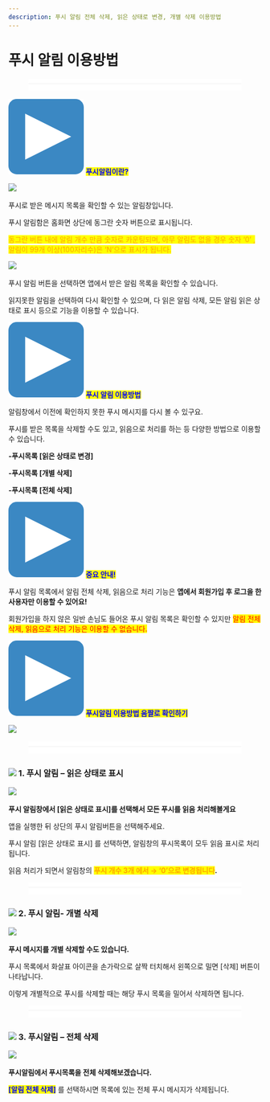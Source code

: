 ```yaml
---
description: 푸시 알림 전체 삭제, 읽은 상태로 변경, 개별 삭제 이용방법
---
```


# 푸시 알림 이용방법

<figure><img src="../../../.gitbook/assets/구분선 (2).PNG" alt=""><figcaption></figcaption></figure>

<img src="../../../.gitbook/assets/image (9).png" alt="" data-size="line"> <mark style="color:blue;">**푸시알림이란?**</mark>

![](https://wp.swing2app.co.kr/wp-content/uploads/2018/10/%ED%91%B8%EC%8B%9C%EC%95%8C%EB%A6%BC%EB%A9%94%EC%8B%9C%EC%A7%801.png)

푸시로 받은 메시지 목록을 확인할 수 있는 알림창입니다.

푸시 알림함은 홈화면 상단에 동그란 숫자 버튼으로 표시됩니다.

<mark style="color:orange;">동그란 버튼 내에 알림 개수 만큼  숫자로 카운팅되며, 아무 알림도 없을 경우 숫자 ‘0’ , 알림이 99개 이상(100자리수)은 ‘N’으로 표시가 됩니다.</mark>&#x20;

&#x20;

![](https://wp.swing2app.co.kr/wp-content/uploads/2018/10/%ED%91%B8%EC%8B%9C%EC%95%8C%EB%A6%BC%EB%A9%94%EC%8B%9C%EC%A7%802-1.png)

푸시 알림 버튼을 선택하면 앱에서 받은 알림 목록을 확인할 수 있습니다.

읽지못한 알림을 선택하여 다시 확인할 수 있으며, 다 읽은 알림 삭제, 모든 알림 읽은 상태로 표시 등으로 기능을 이용할 수 있습니다.&#x20;



<img src="../../../.gitbook/assets/image (9).png" alt="" data-size="line"> <mark style="color:blue;">**푸시 알림 이용방법**</mark>

알림창에서 이전에 확인하지 못한 푸시 메시지를 다시 볼 수 있구요.&#x20;

푸시를 받은 목록을 삭제할 수도 있고, 읽음으로 처리를 하는 등 다양한 방법으로 이용할 수 있습니다.

**-푸시목록 \[읽은 상태로 변경]**

**-푸시목록 \[개별 삭제]**

**-푸시목록 \[전체 삭제]**



<img src="../../../.gitbook/assets/image (9).png" alt="" data-size="line"> <mark style="color:blue;">**중요 안내!**</mark>

푸시 알림 목록에서 알림 전체 삭제, 읽음으로 처리 기능은 **앱에서 회원가입 후 로그을 한 사용자만 이용할 수 있어요!**

회원가입을 하지 않은 일반 손님도 들어온 푸시 알림 목록은 확인할 수 있지만 <mark style="color:red;">알림 전체 삭제, 읽음으로 처리 기능은 이용할 수 없습니다.</mark>



<img src="../../../.gitbook/assets/image (9).png" alt="" data-size="line"> <mark style="color:blue;">**푸시알림 이용방법 움짤로 확인하기**</mark>

![](https://wp.swing2app.co.kr/wp-content/uploads/2018/10/%EB%85%B9%ED%99%94\_2021\_04\_02\_16\_43\_48\_324.gif)

<figure><img src="../../../.gitbook/assets/구분선 (2).PNG" alt=""><figcaption></figcaption></figure>

### ![](https://wp.swing2app.co.kr/wp-content/uploads/2018/09/%EB%8B%A8%EB%9D%BD1-1.png) 1. 푸시 알림 – 읽은 상태로  표시

![](https://wp.swing2app.co.kr/wp-content/uploads/2018/10/%ED%91%B8%EC%8B%9C%EC%95%8C%EB%A6%BC%EB%A9%94%EC%8B%9C%EC%A7%803.png)

**푸시 알림창에서 **<mark style="color:blue;">**\[읽은 상태로 표시]**</mark>**를 선택해서 모든 푸시를 읽음 처리해볼게요**

앱을 실행한 뒤 상단의 푸시 알림버튼을 선택해주세요.

푸시 알림 \[읽은 상태로 표시] 를 선택하면, 알림창의 푸시목록이 모두 읽음 표시로 처리됩니다.

읽음 처리가 되면서 알림창의 <mark style="color:orange;">**푸시 개수 3개 에서 → ‘0’으로 변경됩니다**</mark>**.**

<figure><img src="../../../.gitbook/assets/구분선 (2).PNG" alt=""><figcaption></figcaption></figure>

### ![](https://wp.swing2app.co.kr/wp-content/uploads/2018/09/%EB%8B%A8%EB%9D%BD1-1.png) 2. 푸시 알림- 개별 삭제

![](https://wp.swing2app.co.kr/wp-content/uploads/2018/10/%ED%91%B8%EC%8B%9C%EC%95%8C%EB%A6%BC%EB%A9%94%EC%8B%9C%EC%A7%804-1.png)

**푸시 메시지를 개별 삭제할 수도 있습니다.**

푸시 목록에서 화살표 아이콘을 손가락으로 살짝 터치해서 왼쪽으로 밀면 \[삭제] 버튼이 나타납니다.

이렇게 개별적으로 푸시를 삭제할 때는 해당 푸시 목록을 밀어서 삭제하면 됩니다.

<figure><img src="../../../.gitbook/assets/구분선 (2).PNG" alt=""><figcaption></figcaption></figure>

### ![](https://wp.swing2app.co.kr/wp-content/uploads/2018/09/%EB%8B%A8%EB%9D%BD1-1.png) 3. 푸시알림 – 전체 삭제

![](https://wp.swing2app.co.kr/wp-content/uploads/2018/10/%ED%91%B8%EC%8B%9C%EC%95%8C%EB%A6%BC%EB%A9%94%EC%8B%9C%EC%A7%805.png)

**푸시알림에서 푸시목록을 전체 삭제해보겠습니다.**

<mark style="color:blue;">**\[알림 전체 삭제]**</mark> 를 선택하시면 목록에 있는 전체 푸시 메시지가 삭제됩니다.

